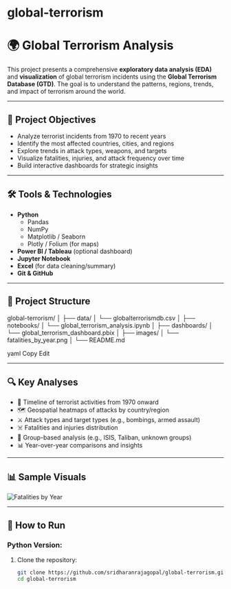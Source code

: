 # global-terrorism

# 🌍 Global Terrorism Analysis

This project presents a comprehensive **exploratory data analysis (EDA)** and **visualization** of global terrorism incidents using the **Global Terrorism Database (GTD)**. The goal is to understand the patterns, regions, trends, and impact of terrorism around the world.

---

## 📌 Project Objectives

- Analyze terrorist incidents from 1970 to recent years
- Identify the most affected countries, cities, and regions
- Explore trends in attack types, weapons, and targets
- Visualize fatalities, injuries, and attack frequency over time
- Build interactive dashboards for strategic insights

---

## 🛠️ Tools & Technologies

- **Python**
  - Pandas
  - NumPy
  - Matplotlib / Seaborn
  - Plotly / Folium (for maps)
- **Power BI / Tableau** (optional dashboard)
- **Jupyter Notebook**
- **Excel** (for data cleaning/summary)
- **Git & GitHub**

---

## 📂 Project Structure

global-terrorism/
│
├── data/
│ └── globalterrorismdb.csv
│
├── notebooks/
│ └── global_terrorism_analysis.ipynb
│
├── dashboards/
│ └── global_terrorism_dashboard.pbix
│
├── images/
│ └── fatalities_by_year.png
│
└── README.md

yaml
Copy
Edit

---

## 🔍 Key Analyses

- 📅 Timeline of terrorist activities from 1970 onward
- 🗺️ Geospatial heatmaps of attacks by country/region
- ⚔️ Attack types and target types (e.g., bombings, armed assault)
- ☠️ Fatalities and injuries distribution
- 🧠 Group-based analysis (e.g., ISIS, Taliban, unknown groups)
- 📊 Year-over-year comparisons and insights

---

## 📊 Sample Visuals

![Fatalities by Year](images/fatalities_by_year.png)

---

## 🚀 How to Run

### Python Version:

1. Clone the repository:
   ```bash
   git clone https://github.com/sridharanrajagopal/global-terrorism.git
   cd global-terrorism
